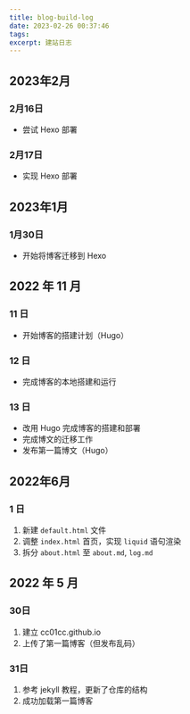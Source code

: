 ```yaml
---
title: blog-build-log
date: 2023-02-26 00:37:46
tags:
excerpt: 建站日志
---
```


## 2023年2月

### 2月16日

- 尝试 Hexo 部署

### 2月17日

- 实现 Hexo 部署

## 2023年1月

### 1月30日

- 开始将博客迁移到 Hexo

## 2022 年 11 月

### 11 日

- 开始博客的搭建计划（Hugo）

### 12 日

- 完成博客的本地搭建和运行

### 13 日

- 改用 Hugo 完成博客的搭建和部署
- 完成博文的迁移工作
- 发布第一篇博文（Hugo）

## 2022年6月

### 1 日

1. 新建 `default.html` 文件
2. 调整 `index.html` 首页，实现 `liquid` 语句渲染
3. 拆分 `about.html` 至 `about.md`, `log.md`

## 2022 年 5 月

### 30日

1. 建立 cc01cc.github.io
2. 上传了第一篇博客（但发布乱码）

### 31日

1. 参考 jekyll 教程，更新了仓库的结构
2. 成功加载第一篇博客

<!--
Copyright © 2022,2023 [cc01cc](https://github.com/cc01cc)

本页面采用 [知识共享署名-非商业性使用 4.0 国际许可协议](http://creativecommons.org/licenses/by-nc/4.0/) 进行许可。

转载请注明原始地址：<https://github.com/cc01cc/cc01cc>
-->